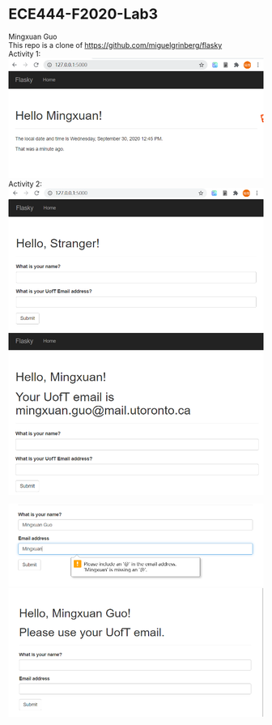 # ECE444-F2020-Lab3
Mingxuan Guo  
This repo is a clone of https://github.com/miguelgrinberg/flasky  
Activity 1:
![alt text](https://github.com/mp114514/ECE444-F2020-Lab3/blob/master/a1.PNG?raw=true)  
Activity 2:
![alt text](https://github.com/mp114514/ECE444-F2020-Lab3/blob/master/task2-1.PNG?raw=true)  
![alt text](https://github.com/mp114514/ECE444-F2020-Lab3/blob/master/task2-2.PNG?raw=true)  
  
![alt text](https://github.com/mp114514/ECE444-F2020-Lab3/blob/master/task2-3.PNG?raw=true)  
![alt text](https://github.com/mp114514/ECE444-F2020-Lab3/blob/master/task2-4.PNG?raw=true)  
